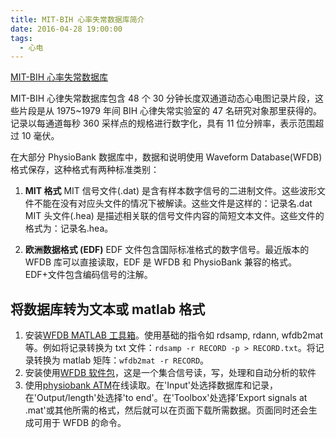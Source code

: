 ```yaml
---
title: MIT-BIH 心率失常数据库简介
date: 2016-04-28 19:00:00
tags:
  - 心电
---
```


[MIT-BIH 心率失常数据库](http://www.physionet.org/physiobank/database/mitdb/)

<!--more-->

MIT-BIH 心律失常数据库包含 48 个 30 分钟长度双通道动态心电图记录片段，这些片段是从 1975~1979 年间 BIH 心律失常实验室的 47 名研究对象那里获得的。记录以每通道每秒 360 采样点的规格进行数字化，具有 11 位分辨率，表示范围超过 10 毫伏。

在大部分 PhysioBank 数据库中，数据和说明使用 Waveform Database(WFDB)格式保存，这种格式有两种标准类别：

1. **MIT 格式** MIT 信号文件(.dat) 是含有样本数字信号的二进制文件。这些波形文件不能在没有对应头文件的情况下被解读。这些文件是这样的：记录名.dat
   MIT 头文件(.hea) 是描述相关联的信号文件内容的简短文本文件。这些文件的格式为：记录名.hea。

2. **欧洲数据格式 (EDF)** EDF 文件包含国际标准格式的数字信号。最近版本的 WFDB 库可以直接读取，EDF 是 WFDB 和 PhysioBank 兼容的格式。
   EDF+文件包含编码信号的注解。

## 将数据库转为文本或 matlab 格式

1. 安装[WFDB MATLAB 工具箱](http://physionet.org/physiotools/matlab/wfdb-app-matlab/)。使用基础的指令如 rdsamp, rdann, wfdb2mat 等。例如将记录转换为 txt 文件：`rdsamp -r RECORD -p > RECORD.txt`。将记录转换为 matlab 矩阵：`wfdb2mat -r RECORD`。
2. 安装使用[WFDB 软件包](http://physionet.org/physiotools/wfdb.shtml)，这是一个集合信号读，写，处理和自动分析的软件
3. 使用[physiobank ATM](http://physionet.org/cgi-bin/atm/ATM)在线读取。在'Input'处选择数据库和记录，在'Output/length'处选择'to end'。在'Toolbox'处选择'Export signals at .mat'或其他所需的格式，然后就可以在页面下载所需数据。页面同时还会生成可用于 WFDB 的命令。

